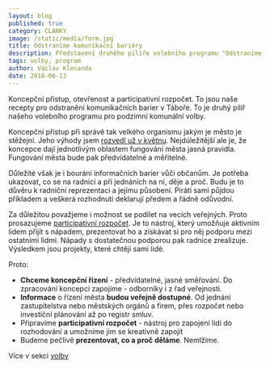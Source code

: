 ```yaml
---
layout: blog
published: true
category: CLANKY
image: /static/media/form.jpg
title: Odstraníme komunikační bariéry
description: Představení druhého pilíře volebního programu "Odstraníme komunikační bariéry"
tags: volby, program
author: Václav Klecanda
date: 2018-06-13
---
```


Koncepční přístup, otevřenost a participativní rozpočet.
To jsou naše recepty pro odstranění komunikačních barier v Táboře.
To je druhý pilíř našeho volebního programu pro podzimní komunální volby.

Koncepční přístup při správě tak velkého organismu jakým je město je stěžejní.
Jeho výhody jsem [rozvedl už v květnu](/clanky/2018/05/06/koncepcni-pristup/).
Nejdúležitější ale je, že koncepce dají jednotlivým oblastem fungování města jasná pravidla.
Fungování města bude pak předvídatelné a měřitelné.

Důležité však je i bourání informačních barier vůči občanům.
Je potřeba ukazovat, co se na radnici a při jednáních na ní, děje a proč.
Budu je to důvěru k radniční reprezentaci a jejímu působení.
Piráti sami půjdou příkladem a veškerá rozhodnutí deklarují předem a řádně odůvodní.

Za důležitou považjeme i možnost se podílet na vecích veřejných.
Proto prosazujeme [participativní rozpočet](http://www.participativnirozpocet.cz/o%20participativn%C3%ADm%20rozpo%C4%8Dtu).
Je to nástroj, který umožňuje aktivním lidem přijít s nápadem, prezentovat ho
a získávat si pro něj podporu mezi ostatními lidmi.
Nápady s dostatečnou podporou pak radnice zrealizuje.
Výsledkem jsou projekty, které chtějí sami lidé.

Proto:
- __Chceme koncepční řízení__ - předvídatelné, jasné směřování.
Do zpracování koncepcí zapojíme - odborníky i z řad veřejnosti.
- __Informace__ o řízení města __budou veřejně dostupné__.
Od jednání zastupitelstva nebo městských orgánů a firem, přes rozpočet nebo investiční plánování až po registr smluv.
- Připravíme __participativní rozpočet__ - nástroj pro zapojení lidí do rozhodování a umožníme jim se kreativně zapojit
- Budeme pečlivě __prezentovat, co a proč děláme__. Nemlžíme.

Více v sekci [volby](/volby/#bari)
